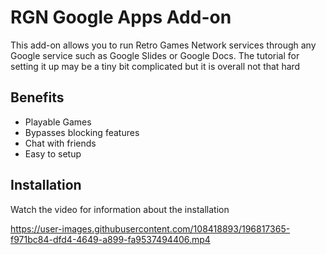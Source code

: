 # RGN Google Apps Add-on

This add-on allows you to run Retro Games Network services through any Google service such as Google Slides or Google Docs. The tutorial for setting it up may be a tiny bit complicated but it is overall not that hard
## Benefits

- Playable Games
- Bypasses blocking features
- Chat with friends
- Easy to setup
## Installation 

Watch the video for information about the installation

https://user-images.githubusercontent.com/108418893/196817365-f971bc84-dfd4-4649-a899-fa9537494406.mp4

